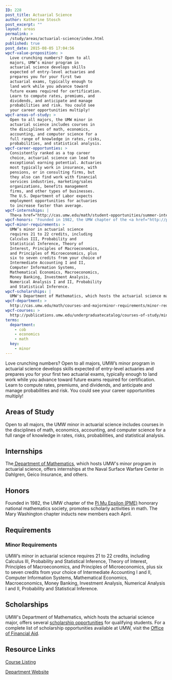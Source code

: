 ```yaml
---
ID: 228
post_title: Actuarial Science
author: Katherine Stosch
post_excerpt: ""
layout: areas
permalink: >
  /study/areas/actuarial-science/index.html
published: true
post_date: 2015-08-05 17:04:56
wpcf-value-proposition: >
  Love crunching numbers? Open to all
  majors, UMW’s minor program in
  actuarial science develops skills
  expected of entry-level actuaries and
  prepares you for your first two
  actuarial exams, typically enough to
  land work while you advance toward
  future exams required for certification.
  Learn to compute rates, premiums, and
  dividends, and anticipate and manage
  probabilities and risk. You could see
  your career opportunities multiply!
wpcf-areas-of-study: >
  Open to all majors, the UMW minor in
  actuarial science includes courses in
  the disciplines of math, economics,
  accounting, and computer science for a
  full range of knowledge in rates, risks,
  probabilities, and statistical analysis.
wpcf-career-opportunties: >
  Consistently ranked as a top career
  choice, actuarial science can lead to
  exceptional earning potential. Actuaries
  most typically work in insurance, with
  pensions, or in consulting firms, but
  they also can find work with financial
  services industries, marketing/sales
  organizations, benefits management
  firms, and other types of businesses.
  The U.S. Department of Labor expects
  employment opportunities for actuaries
  to increase faster than average.
wpcf-internships: |
  The<a href="http://cas.umw.edu/math/student-opportunities/summer-internships/"> Department of Mathematics</a>, which hosts UMW's minor program in actuarial science, offers internships at the Naval Surface Warfare Center in Dahlgren, Geico Insurance, and others.
wpcf-honors: 'Founded in 1982, the UMW chapter of the <a href="http://pme-math.org">Pi Mu Epsilon (PME)</a> honorary national mathematics society, promotes scholarly activities in math. The Mary Washington chapter inducts new members each April.'
wpcf-minor-requirements: >
  UMW’s minor in actuarial science
  requires 21 to 22 credits, including
  Calculus III, Probability and
  Statistical Inference, Theory of
  Interest, Principles of Macroeconomics,
  and Principles of Microeconomics, plus
  six to seven credits from your choice of
  Intermediate Accounting I and II,
  Computer Information Systems,
  Mathematical Economics, Macroeconomics,
  Money Banking, Investment Analysis,
  Numerical Analysis I and II, Probability
  and Statistical Inference.
wpcf-scholarships: |
  UMW's Department of Mathematics, which hosts the actuarial science major, offers several <a href="http://cas.umw.edu/math/student-opportunities/scholarships-awards-and-honor-societies/">scholarship opportunities</a> for qualifying students. For a complete list of scholarship opportunities available at UMW, visit the <a href="http://adminfinance.umw.edu/financialaid/scholarship-information/">Office of Financial Aid</a>.
wpcf-department: >
  http://cas.umw.edu/math/courses-and-majorminor-requirements/minor-requirements/
wpcf-courses: >
  http://publications.umw.edu/undergraduatecatalog/courses-of-study/minors/actuarial-science/
terms:
  department:
    - cob
    - economics
    - math
  key:
    - minor
---
```


<!-- Types Custom Fields: -->

<!-- value-proposition -->
Love crunching numbers? Open to all majors, UMW’s minor program in actuarial science develops skills expected of entry-level actuaries and prepares you for your first two actuarial exams, typically enough to land work while you advance toward future exams required for certification. Learn to compute rates, premiums, and dividends, and anticipate and manage probabilities and risk. You could see your career opportunities multiply!
<!-- End value-proposition -->

<!-- areas-of-study -->
## Areas of Study
Open to all majors, the UMW minor in actuarial science includes courses in the disciplines of math, economics, accounting, and computer science for a full range of knowledge in rates, risks, probabilities, and statistical analysis.
<!-- End areas-of-study -->

<!-- internships -->
## Internships
The[ Department of Mathematics](http://cas.umw.edu/math/student-opportunities/summer-internships/), which hosts UMW's minor program in actuarial science, offers internships at the Naval Surface Warfare Center in Dahlgren, Geico Insurance, and others.
<!-- End internships -->

<!-- honors -->
## Honors
Founded in 1982, the UMW chapter of the [Pi Mu Epsilon (PME)](http://pme-math.org) honorary national mathematics society, promotes scholarly activities in math. The Mary Washington chapter inducts new members each April.
<!-- End honors -->

<!-- requirements -->
## Requirements

<!-- minor-requirements -->
### Minor Requirements
UMW’s minor in actuarial science requires 21 to 22 credits, including Calculus III, Probability and Statistical Inference, Theory of Interest, Principles of Macroeconomics, and Principles of Microeconomics, plus six to seven credits from your choice of Intermediate Accounting I and II, Computer Information Systems, Mathematical Economics, Macroeconomics, Money Banking, Investment Analysis, Numerical Analysis I and II, Probability and Statistical Inference.
<!-- End minor-requirements -->

<!-- End requirements -->

<!-- scholarships -->
## Scholarships
UMW's Department of Mathematics, which hosts the actuarial science major, offers several [scholarship opportunities](http://cas.umw.edu/math/student-opportunities/scholarships-awards-and-honor-societies/) for qualifying students. For a complete list of scholarship opportunities available at UMW, visit the [Office of Financial Aid](http://adminfinance.umw.edu/financialaid/scholarship-information/).
<!-- End scholarships -->

<!-- resource-links -->
## Resource Links

<!-- courses -->
[Course Listing](http://publications.umw.edu/undergraduatecatalog/courses-of-study/minors/actuarial-science/)

<!-- End courses -->


<!-- department -->
[Department Website](http://cas.umw.edu/math/courses-and-majorminor-requirements/minor-requirements/)

<!-- End department -->

<!-- End resource-links -->

<!-- End Types Custom Fields -->